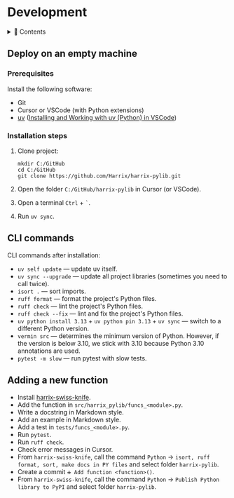 # Development

<details>
<summary>📖 Contents</summary>

## Contents

- [Deploy on an empty machine](#deploy-on-an-empty-machine)
  - [Prerequisites](#prerequisites)
  - [Installation steps](#installation-steps)
- [CLI commands](#cli-commands)
- [Adding a new function](#adding-a-new-function)

</details>

## Deploy on an empty machine

### Prerequisites

Install the following software:

- Git
- Cursor or VSCode (with Python extensions)
- [uv](https://docs.astral.sh/uv/) ([Installing and Working with uv (Python) in VSCode](https://github.com/Harrix/harrix.dev-articles-2025-en/blob/main/uv-vscode-python/uv-vscode-python.md))

### Installation steps

1. Clone project:

   ```shell
   mkdir C:/GitHub
   cd C:/GitHub
   git clone https://github.com/Harrix/harrix-pylib.git
   ```

2. Open the folder `C:/GitHub/harrix-pylib` in Cursor (or VSCode).

3. Open a terminal `Ctrl` + `` ` ``.

4. Run `uv sync`.

## CLI commands

CLI commands after installation:

- `uv self update` — update uv itself.
- `uv sync --upgrade` — update all project libraries (sometimes you need to call twice).
- `isort .` — sort imports.
- `ruff format` — format the project's Python files.
- `ruff check` — lint the project's Python files.
- `ruff check --fix` — lint and fix the project's Python files.
- `uv python install 3.13` + `uv python pin 3.13` + `uv sync` — switch to a different Python version.
- `vermin src` — determines the minimum version of Python. However, if the version is below 3.10, we stick with 3.10 because Python 3.10 annotations are used.
- `pytest -m slow` — run pytest with slow tests.

## Adding a new function

- Install [harrix-swiss-knife](https://github.com/Harrix/harrix-swiss-knife).
- Add the function in `src/harrix_pylib/funcs_<module>.py`.
- Write a docstring in Markdown style.
- Add an example in Markdown style.
- Add a test in `tests/funcs_<module>.py`.
- Run `pytest`.
- Run `ruff check`.
- Check error messages in Cursor.
- From `harrix-swiss-knife`, call the command `Python` → `isort, ruff format, sort, make docs in PY files` and select folder `harrix-pylib`.
- Create a commit `➕ Add function <function>()`.
- From `harrix-swiss-knife`, call the command `Python` → `Publish Python library to PyPI`
  and select folder `harrix-pylib`.
